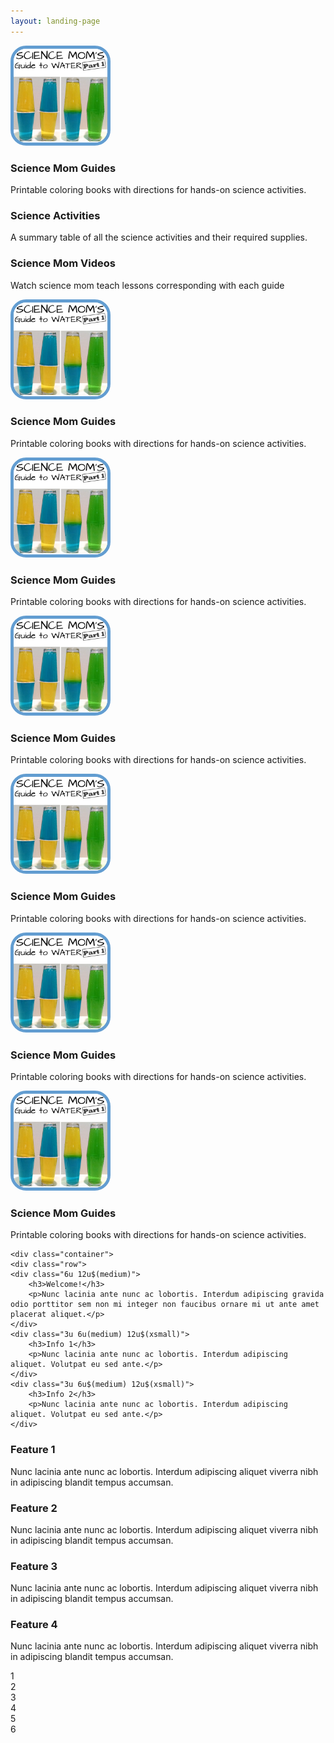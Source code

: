 ```yaml
---
layout: landing-page
---
```



<style>
#rcorners3 {
    border-radius: 25px;
    border: 5px solid #629DD1;
    background: url(paper.gif);
    background-position: left top;
    padding: 0px;
    width: 150px;
    height: 150px;
}
</style>
			

<div class="container">
		<div class="row 200%">
			<div class="4u">
				<a href="sciencemom.html" style="display:block; text-decoration:none;">
				<section class="special box">
					<img id="rcorners3" src="images/SMG1/SMG1square.png" style="width:150px;height: 150px;">
					<!--<i class="icon fa-rocket major"></i>-->
					<h3>Science Mom Guides</h3>
					<p>Printable coloring books with directions for hands-on science activities.</p>
				</section>
				</a>
			</div>
			<div class="4u">
				<a href="activities.html" style="display:block; text-decoration:none;">
				<section class="special box">
					<i class="icon fa-pencil-square-o major"></i>
					<h3>Science Activities</h3>
					<p>A summary table of all the science activities and their required supplies.</p>
				</section>
				</a>
			</div>
			<div class="4u">
				<a href="videos.html" style="display:block; text-decoration:none;">
				<section class="special box">
					<i class="icon fa-youtube-play major"></i>
					<h3>Science Mom Videos</h3>
					<p>Watch science mom teach lessons corresponding with each guide</p>
				</section>
				</a>
			</div>
		</div>
	</div>
	
<div class="container">
		<div class="row 0%">
			<div class="4u 6u$(xsmall)">
				<a href="sciencemom.html" style="display:block; text-decoration:none;">
				<section class="special box">
					<img id="rcorners3" src="images/SMG1/SMG1square.png" style="width:150px;height: 150px;">
					<!--<i class="icon fa-rocket major"></i>-->
					<h3>Science Mom Guides</h3>
					<p>Printable coloring books with directions for hands-on science activities.</p>
				</section>
				</a>
			</div>
			<div class="4u 6u$(xsmall)">
				<a href="sciencemom.html" style="display:block; text-decoration:none;">
				<section class="special box">
					<img id="rcorners3" src="images/SMG1/SMG1square.png" style="width:150px;height: 150px;">
					<!--<i class="icon fa-rocket major"></i>-->
					<h3>Science Mom Guides</h3>
					<p>Printable coloring books with directions for hands-on science activities.</p>
				</section>
				</a>
			</div>
			<div class="4u 6u$(xsmall)">
				<a href="sciencemom.html" style="display:block; text-decoration:none;">
				<section class="special box">
					<img id="rcorners3" src="images/SMG1/SMG1square.png" style="width:150px;height: 150px;">
					<!--<i class="icon fa-rocket major"></i>-->
					<h3>Science Mom Guides</h3>
					<p>Printable coloring books with directions for hands-on science activities.</p>
				</section>
				</a>
			</div>
			<div class="4u 6u$(xsmall)">
				<a href="sciencemom.html" style="display:block; text-decoration:none;">
				<section class="special box">
					<img id="rcorners3" src="images/SMG1/SMG1square.png" style="width:150px;height: 150px;">
					<!--<i class="icon fa-rocket major"></i>-->
					<h3>Science Mom Guides</h3>
					<p>Printable coloring books with directions for hands-on science activities.</p>
				</section>
				</a>
			</div>
			<div class="4u 6u$(xsmall)">
				<a href="sciencemom.html" style="display:block; text-decoration:none;">
				<section class="special box">
					<img id="rcorners3" src="images/SMG1/SMG1square.png" style="width:150px;height: 150px;">
					<!--<i class="icon fa-rocket major"></i>-->
					<h3>Science Mom Guides</h3>
					<p>Printable coloring books with directions for hands-on science activities.</p>
				</section>
				</a>
			</div>
			<div class="4u 6u$(xsmall)">
				<a href="sciencemom.html" style="display:block; text-decoration:none;">
				<section class="special box">
					<img id="rcorners3" src="images/SMG1/SMG1square.png" style="width:150px;height: 150px;">
					<!--<i class="icon fa-rocket major"></i>-->
					<h3>Science Mom Guides</h3>
					<p>Printable coloring books with directions for hands-on science activities.</p>
				</section>
				</a>
			</div>
		</div>
	</div>
	
	<div class="container">
	<div class="row">
    <div class="6u 12u$(medium)">
        <h3>Welcome!</h3>
        <p>Nunc lacinia ante nunc ac lobortis. Interdum adipiscing gravida odio porttitor sem non mi integer non faucibus ornare mi ut ante amet placerat aliquet.</p>
    </div>
    <div class="3u 6u(medium) 12u$(xsmall)">
        <h3>Info 1</h3>
        <p>Nunc lacinia ante nunc ac lobortis. Interdum adipiscing aliquet. Volutpat eu sed ante.</p>
    </div>
    <div class="3u 6u$(medium) 12u$(xsmall)">
        <h3>Info 2</h3>
        <p>Nunc lacinia ante nunc ac lobortis. Interdum adipiscing aliquet. Volutpat eu sed ante.</p>
    </div>
</div>
<div class="row">
    <div class="3u 6u(medium) 12u$(xsmall)">
        <h3>Feature 1</h3>
        <p>Nunc lacinia ante nunc ac lobortis. Interdum adipiscing aliquet
        viverra nibh in adipiscing blandit tempus accumsan.</p>
    </div>
    <div class="3u 6u$(medium) 12u$(xsmall)">
        <h3>Feature 2</h3>
        <p>Nunc lacinia ante nunc ac lobortis. Interdum adipiscing aliquet
        viverra nibh in adipiscing blandit tempus accumsan.</p>
    </div>
    <div class="3u 6u(medium) 12u$(xsmall)">
        <h3>Feature 3</h3>
        <p>Nunc lacinia ante nunc ac lobortis. Interdum adipiscing aliquet
        viverra nibh in adipiscing blandit tempus accumsan.</p>
    </div>
    <div class="3u$ 6u$(medium) 12u$(xsmall)">
        <h3>Feature 4</h3>
        <p>Nunc lacinia ante nunc ac lobortis. Interdum adipiscing aliquet
        viverra nibh in adipiscing blandit tempus accumsan.</p>
    </div>
</div>
<div class="row uniform 50%">
    <div class="2u 3u(medium) 4u(small) 6u(xxsmall)"><span class="thumbnail">1</span></div>
    <div class="2u 3u(medium) 4u(small) 6u(xxsmall)"><span class="thumbnail">2</span></div>
    <div class="2u 3u(medium) 4u(small) 6u(xxsmall)"><span class="thumbnail">3</span></div>
    <div class="2u 3u(medium) 4u(small) 6u(xxsmall)"><span class="thumbnail">4</span></div>
    <div class="2u 3u(medium) 4u(small) 6u(xxsmall)"><span class="thumbnail">5</span></div>
    <div class="2u 3u(medium) 4u(small) 6u(xxsmall)"><span class="thumbnail">6</span></div>
</div>
	</div>
  

